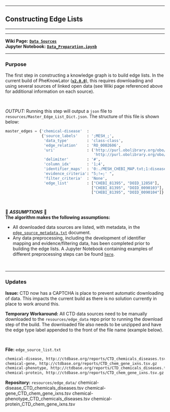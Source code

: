 ***
## Constructing Edge Lists  
***
***

**Wiki Page:** **[`Data Sources`](https://github.com/callahantiff/PheKnowLator/wiki/v2-Data-Sources#data-sources)**  
**Jupyter Notebook:** **[`Data_Preparation.ipynb`](https://github.com/callahantiff/PheKnowLator/blob/master/Data_Preparation.ipynb)**  

___

### Purpose
The first step in constructing a knowledge graph is to build edge lists. In the current build of PheKnowLator (**[`v2.0.0`](https://github.com/callahantiff/PheKnowLator/wiki/v2.0.0)**), this requires downloading and using several sources of linked open data (see Wiki page referenced above for additional information on each source). 

<br>

_OUTPUT:_ Running this step will output a `json` file to `resources/Master_Edge_List_Dict.json`. The structure of this file is shown below:

```python
master_edges = {'chemical-disease'  :
                {'source_labels'    : ';MESH_;',
                 'data_type'        : 'class-class',
                 'edge_relation'    : 'RO_0002606',
                 'uri'              : ('http://purl.obolibrary.org/obo/',
                                       'http://purl.obolibrary.org/obo/'),
                 'delimiter'        : '#',
                 'column_idx'       : '1;4',
                 'identifier_maps'  : '0:./MESH_CHEBI_MAP.txt;1:disease-dbxref-map',
                 'evidence_criteria': "5;!=;' ",
                 'filter_criteria'  : 'None',
                 'edge_list'        : ["CHEBI_81395", "DOID_12858"],
                                      ["CHEBI_81395", "DOID_0090103"], ...,
                                      ["CHEBI_81395", "DOID_0090104"]}
```

<br>

🛑 *<b>ASSUMPTIONS</b>* 🛑  
**The algorithm makes the following assumptions:**
- All downloaded data sources are listed, with metadata, in the [`edge_source_metadata.txt`](https://github.com/callahantiff/PheKnowLator/blob/master/resources/edge_data/edge_source_metadata.txt) document.  
- Any data preprocessing, including the development of identifier mapping and evidence/filtering data, has been completed prior to building the edge lists. A Jupyter Notebook containing examples of different preprocessing steps can be found [`here`](https://github.com/callahantiff/PheKnowLator/blob/master/Data_Preparation.ipynb).  

<br>

***

### Updates

**Issue:** CTD now has a CAPTCHA is place to prevent automatic downloading of data. This impacts the current build as there is no solution currently in place to work around this.

**Temporary Workaround:** All CTD data sources need to be manually downloaded to the `resources/edge_data` repo prior to running the download step of the build. The downloaded file also needs to be unzipped and have the edge type label appended to the front of the file name (example below).

<br>

**File:** `edge_source_list.txt` 
```bash
chemical-disease, http://ctdbase.org/reports/CTD_chemicals_diseases.tsv.gz
chemical-gene, http://ctdbase.org/reports/CTD_chem_gene_ixns.tsv.gz
chemical-phenotype, http://ctdbase.org/reports/CTD_chemicals_diseases.tsv.gz
chemical-protein, http://ctdbase.org/reports/CTD_chem_gene_ixns.tsv.gz
```

**Repository:** `resources/edge_data/` 
chemical-disease_CTD_chemicals_diseases.tsv
chemical-gene_CTD_chem_gene_ixns.tsv
chemical-phenotype_CTD_chemicals_diseases.tsv
chemical-protein_CTD_chem_gene_ixns.tsv
